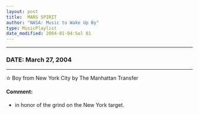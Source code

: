 ```yaml
---
layout: post
title:  MARS SPIRIT
author: "NASA: Music to Wake Up By"
type: MusicPlaylist
date_modified: 2004-01-04:Sol 81
---
```


----
### DATE: March 27, 2004
----
✫ Boy from New York City by The Manhattan Transfer

#### Comment:
* in honor of the grind on the New York target.
